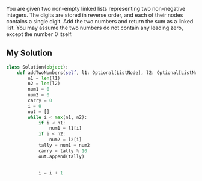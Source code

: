 You are given two non-empty linked lists representing two non-negative integers. The digits are stored in reverse order, and each of their nodes contains a single digit. Add the two numbers and return the sum as a linked list. You may assume the two numbers do not contain any leading zero, except the number 0 itself.


## My Solution

```python
class Solution(object):
	def addTwoNumbers(self, l1: Optional[ListNode], l2: Optional[ListNode]) -> Optional[ListNode]:
		n1 = len(l1)
		n2 = len(l2)
		num1 = 0
		num2 = 0
		carry = 0
		i = 0
		out = []
		while i < max(n1, n2):
			if i < n1:
				num1 = l1[i]
			if i < n2:
				num2 = l2[i]
			tally = num1 + num2
			carry = tally % 10
			out.append(tally)
			

			i = i + 1
		
```